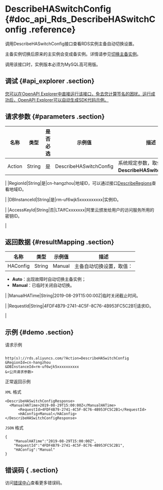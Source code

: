 # DescribeHASwitchConfig {#doc_api_Rds_DescribeHASwitchConfig .reference}

调用DescribeHASwitchConfig接口查看RDS实例主备自动切换设置。

主备实例切换后原来的主实例会变成备实例。详情请参见[切换主备实例](~~96054~~)。

调用该接口时，实例版本必须为MySQL高可用版。

## 调试 {#api_explorer .section}

[您可以在OpenAPI Explorer中直接运行该接口，免去您计算签名的困扰。运行成功后，OpenAPI Explorer可以自动生成SDK代码示例。](https://api.aliyun.com/#product=Rds&api=DescribeHASwitchConfig&type=RPC&version=2014-08-15)

## 请求参数 {#parameters .section}

|名称|类型|是否必选|示例值|描述|
|--|--|----|---|--|
|Action|String|是|DescribeHASwitchConfig|系统规定参数，取值：**DescribeHASwitchConfig**。

 |
|RegionId|String|是|cn-hangzhou|地域ID，可以通过接口[DescribeRegions](~~26243~~)查看地域ID。

 |
|DBInstanceId|String|是|rm-uf6wjk5xxxxxxxxxx|实例ID。

 |
|AccessKeyId|String|否|LTAIfCxxxxxxx|阿里云颁发给用户的访问服务所用的密钥ID。

 |

## 返回数据 {#resultMapping .section}

|名称|类型|示例值|描述|
|--|--|---|--|
|HAConfig|String|Manual|主备自动切换设置，取值：

 -   **Auto**：出现故障时自动切换主备实例；
-   **Manual**：已临时关闭自动切换。

 |
|ManualHATime|String|2019-08-29T15:00:00Z|临时关闭截止时间。

 |
|RequestId|String|4FDF4B79-2741-4C5F-8C76-4B953FC5C2B1|请求ID。

 |

## 示例 {#demo .section}

请求示例

``` {#request_demo}

http(s)://rds.aliyuncs.com/?Action=DescribeHASwitchConfig
&RegionId=cn-hangzhou
&DBInstanceId=rm-uf6wjk5xxxxxxxxxx
&<公共请求参数>

```

正常返回示例

`XML` 格式

``` {#xml_return_success_demo}
<DescribeHASwitchConfigResponse>
  <ManualHATime>2019-08-29T15:00:00Z</ManualHATime>
	  <RequestId>4FDF4B79-2741-4C5F-8C76-4B953FC5C2B1</RequestId>
	  <HAConfig>Manual</HAConfig>
</DescribeHASwitchConfigResponse>
```

`JSON` 格式

``` {#json_return_success_demo}
{
	"ManualHATime":"2019-08-29T15:00:00Z",
	"RequestId":"4FDF4B79-2741-4C5F-8C76-4B953FC5C2B1",
	"HAConfig":"Manual"
}
```

## 错误码 { .section}

访问[错误中心](https://error-center.alibabacloud.com/status/product/Rds)查看更多错误码。

